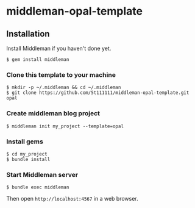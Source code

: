 # middleman-opal-template

## Installation

Install Middleman if you haven't done yet.

```console
$ gem install middleman
```

### Clone this template to your machine

```console
$ mkdir -p ~/.middleman && cd ~/.middleman
$ git clone https://github.com/5t111111/middleman-opal-template.git opal
```

### Create middleman blog project

```console
$ middleman init my_project --template=opal
```

### Install gems

```console
$ cd my_project
$ bundle install
```

### Start Middleman server

```console
$ bundle exec middleman
```

Then open `http://localhost:4567` in a web browser.
